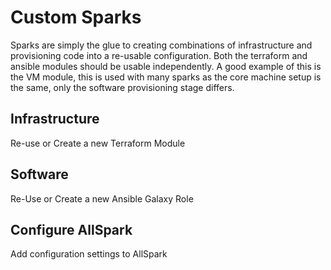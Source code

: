 # Custom Sparks
Sparks are simply the glue to creating combinations of infrastructure and provisioning code into a re-usable configuration. Both the terraform and ansible modules should be usable independently. A good example of this is the VM module, this is used with many sparks as the core machine setup is the same, only the software provisioning stage differs.

## Infrastructure
Re-use or Create a new Terraform Module

## Software
Re-Use or Create a new Ansible Galaxy Role

## Configure AllSpark
Add configuration settings to AllSpark
